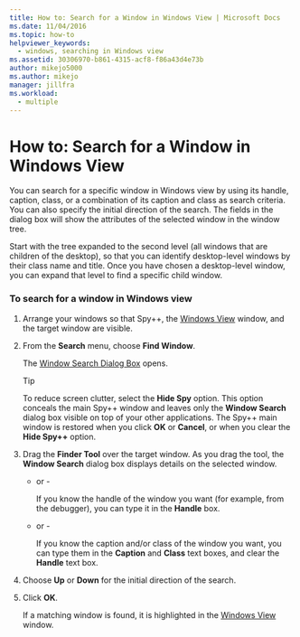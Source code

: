 ```yaml
---
title: How to: Search for a Window in Windows View | Microsoft Docs
ms.date: 11/04/2016
ms.topic: how-to
helpviewer_keywords: 
  - windows, searching in Windows view
ms.assetid: 30306970-b861-4315-acf8-f86a43d4e73b
author: mikejo5000
ms.author: mikejo
manager: jillfra
ms.workload: 
  - multiple
---
```

# How to: Search for a Window in Windows View
You can search for a specific window in Windows view by using its handle, caption, class, or a combination of its caption and class as search criteria. You can also specify the initial direction of the search. The fields in the dialog box will show the attributes of the selected window in the window tree.

 Start with the tree expanded to the second level (all windows that are children of the desktop), so that you can identify desktop-level windows by their class name and title. Once you have chosen a desktop-level window, you can expand that level to find a specific child window.

### To search for a window in Windows view

1. Arrange your windows so that Spy++, the [Windows View](../debugger/windows-view.md) window, and the target window are visible.

2. From the **Search** menu, choose **Find Window**.

    The [Window Search Dialog Box](../debugger/window-search-dialog-box.md) opens.

   > [!TIP]
   > To reduce screen clutter, select the **Hide Spy** option. This option conceals the main Spy++ window and leaves only the **Window Search** dialog box visible on top of your other applications. The Spy++ main window is restored when you click **OK** or **Cancel**, or when you clear the **Hide Spy++** option.

3. Drag the **Finder Tool** over the target window. As you drag the tool, the **Window Search** dialog box displays details on the selected window.

   - or -

     If you know the handle of the window you want (for example, from the debugger), you can type it in the **Handle** box.

   - or -

     If you know the caption and/or class of the window you want, you can type them in the **Caption** and **Class** text boxes, and clear the **Handle** text box.

4. Choose **Up** or **Down** for the initial direction of the search.

5. Click **OK**.

    If a matching window is found, it is highlighted in the [Windows View](../debugger/windows-view.md) window.